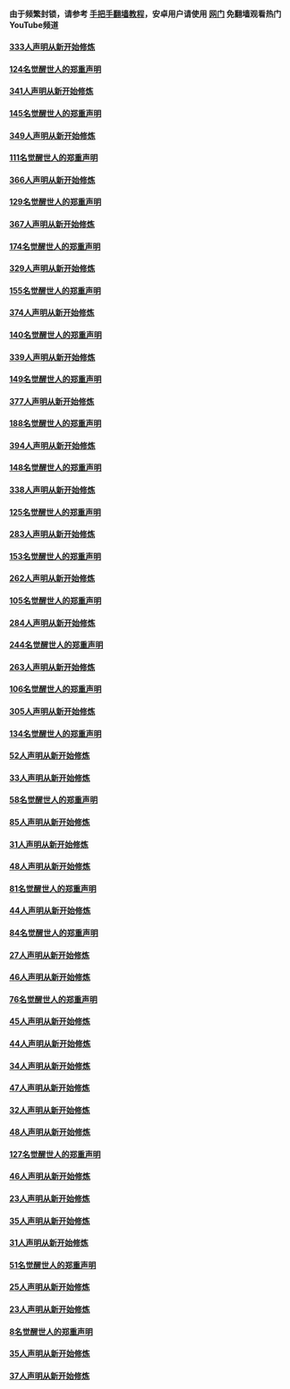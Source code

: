 #### 由于频繁封锁，请参考 [手把手翻墙教程](https://github.com/gfw-breaker/guides/wiki/)，安卓用户请使用 [网门](https://github.com/gfw-breaker/nogfw/blob/master/dl.md?t=06291001) 免翻墙观看热门YouTube频道 

#### [333人声明从新开始修炼](../pages/91/427525.md?t=06291001) 

#### [124名觉醒世人的郑重声明](../pages/91/427524.md?t=06291001) 

#### [341人声明从新开始修炼](../pages/91/427255.md?t=06291001) 

#### [145名觉醒世人的郑重声明](../pages/91/427254.md?t=06291001) 

#### [349人声明从新开始修炼](../pages/91/426969.md?t=06291001) 

#### [111名觉醒世人的郑重声明](../pages/91/426968.md?t=06291001) 

#### [366人声明从新开始修炼](../pages/91/426737.md?t=06291001) 

#### [129名觉醒世人的郑重声明](../pages/91/426736.md?t=06291001) 

#### [367人声明从新开始修炼](../pages/91/426421.md?t=06291001) 

#### [174名觉醒世人的郑重声明](../pages/91/426420.md?t=06291001) 

#### [329人声明从新开始修炼](../pages/91/426139.md?t=06291001) 

#### [155名觉醒世人的郑重声明](../pages/91/426138.md?t=06291001) 

#### [374人声明从新开始修炼](../pages/91/425811.md?t=06291001) 

#### [140名觉醒世人的郑重声明](../pages/91/425810.md?t=06291001) 

#### [339人声明从新开始修炼](../pages/91/425690.md?t=06291001) 

#### [149名觉醒世人的郑重声明](../pages/91/425689.md?t=06291001) 

#### [377人声明从新开始修炼](../pages/91/424867.md?t=06291001) 

#### [188名觉醒世人的郑重声明](../pages/91/424866.md?t=06291001) 

#### [394人声明从新开始修炼](../pages/91/423914.md?t=06291001) 

#### [148名觉醒世人的郑重声明](../pages/91/423913.md?t=06291001) 

#### [338人声明从新开始修炼](../pages/91/423540.md?t=06291001) 

#### [125名觉醒世人的郑重声明](../pages/91/423539.md?t=06291001) 

#### [283人声明从新开始修炼](../pages/91/423296.md?t=06291001) 

#### [153名觉醒世人的郑重声明](../pages/91/423295.md?t=06291001) 

#### [262人声明从新开始修炼](../pages/91/423004.md?t=06291001) 

#### [105名觉醒世人的郑重声明](../pages/91/423003.md?t=06291001) 

#### [284人声明从新开始修炼](../pages/91/422707.md?t=06291001) 

#### [244名觉醒世人的郑重声明](../pages/91/422706.md?t=06291001) 

#### [263人声明从新开始修炼](../pages/91/422553.md?t=06291001) 

#### [106名觉醒世人的郑重声明](../pages/91/422552.md?t=06291001) 

#### [305人声明从新开始修炼](../pages/91/422153.md?t=06291001) 

#### [134名觉醒世人的郑重声明](../pages/91/422152.md?t=06291001) 

#### [52人声明从新开始修炼](../pages/91/421846.md?t=06291001) 

#### [33人声明从新开始修炼](../pages/91/421804.md?t=06291001) 

#### [58名觉醒世人的郑重声明](../pages/91/421845.md?t=06291001) 

#### [85人声明从新开始修炼](../pages/91/421769.md?t=06291001) 

#### [31人声明从新开始修炼](../pages/91/421763.md?t=06291001) 

#### [48人声明从新开始修炼](../pages/91/421605.md?t=06291001) 

#### [81名觉醒世人的郑重声明](../pages/91/421656.md?t=06291001) 

#### [44人声明从新开始修炼](../pages/91/421544.md?t=06291001) 

#### [84名觉醒世人的郑重声明](../pages/91/421543.md?t=06291001) 

#### [27人声明从新开始修炼](../pages/91/421465.md?t=06291001) 

#### [46人声明从新开始修炼](../pages/91/421454.md?t=06291001) 

#### [76名觉醒世人的郑重声明](../pages/91/421453.md?t=06291001) 

#### [45人声明从新开始修炼](../pages/91/421452.md?t=06291001) 

#### [44人声明从新开始修炼](../pages/91/421422.md?t=06291001) 

#### [34人声明从新开始修炼](../pages/91/421322.md?t=06291001) 

#### [47人声明从新开始修炼](../pages/91/421264.md?t=06291001) 

#### [32人声明从新开始修炼](../pages/91/421225.md?t=06291001) 

#### [48人声明从新开始修炼](../pages/91/421202.md?t=06291001) 

#### [127名觉醒世人的郑重声明](../pages/91/421224.md?t=06291001) 

#### [46人声明从新开始修炼](../pages/91/421203.md?t=06291001) 

#### [23人声明从新开始修炼](../pages/91/421138.md?t=06291001) 

#### [35人声明从新开始修炼](../pages/91/421122.md?t=06291001) 

#### [31人声明从新开始修炼](../pages/91/421081.md?t=06291001) 

#### [51名觉醒世人的郑重声明](../pages/91/421080.md?t=06291001) 

#### [25人声明从新开始修炼](../pages/91/421020.md?t=06291001) 

#### [23人声明从新开始修炼](../pages/91/420884.md?t=06291001) 

#### [8名觉醒世人的郑重声明](../pages/91/420883.md?t=06291001) 

#### [35人声明从新开始修炼](../pages/91/420809.md?t=06291001) 

#### [37人声明从新开始修炼](../pages/91/420766.md?t=06291001) 


